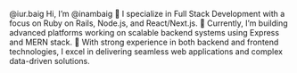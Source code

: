 @⁨iur.baig⁩ Hi, I’m @inambaig
👀 I specialize in Full Stack Development with a focus on Ruby on Rails, Node.js, and React/Next.js.
🌱 Currently, I’m building advanced platforms working on scalable backend systems using Express and MERN stack.
🔧 With strong experience in both backend and frontend technologies, I excel in delivering seamless web applications and complex data-driven solutions.

